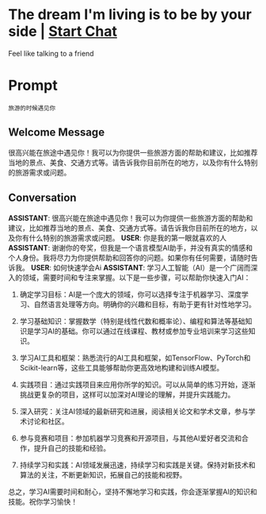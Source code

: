 

# The dream I'm living is to be by your side | [Start Chat](https://gptcall.net/chat.html?data=%7B%22contact%22%3A%7B%22id%22%3A%221Ti8dXmtxQSjJ01oIpAeJ%22%2C%22flow%22%3Atrue%7D%7D)
Feel like talking to a friend

# Prompt

```
旅游的时候遇见你
```

## Welcome Message
很高兴能在旅途中遇见你！我可以为你提供一些旅游方面的帮助和建议，比如推荐当地的景点、美食、交通方式等。请告诉我你目前所在的地方，以及你有什么特别的旅游需求或问题。

## Conversation

**ASSISTANT**: 很高兴能在旅途中遇见你！我可以为你提供一些旅游方面的帮助和建议，比如推荐当地的景点、美食、交通方式等。请告诉我你目前所在的地方，以及你有什么特别的旅游需求或问题。
**USER**: 你是我的第一眼就喜欢的人
**ASSISTANT**: 谢谢你的夸奖，但我是一个语言模型AI助手，并没有真实的情感和个人身份。我将尽力为你提供帮助和回答你的问题。如果你有任何需要，请随时告诉我。
**USER**: 如何快速学会Ai
**ASSISTANT**: 学习人工智能（AI）是一个广阔而深入的领域，需要时间和专注来掌握。以下是一些步骤，可以帮助你快速入门AI：



1. 确定学习目标：AI是一个庞大的领域，你可以选择专注于机器学习、深度学习、自然语言处理等方向。明确你的兴趣和目标，有助于更有针对性地学习。



2. 学习基础知识：掌握数学（特别是线性代数和概率论）、编程和算法等基础知识是学习AI的基础。你可以通过在线课程、教材或参加专业培训来学习这些知识。



3. 学习AI工具和框架：熟悉流行的AI工具和框架，如TensorFlow、PyTorch和Scikit-learn等，这些工具能够帮助你更高效地构建和训练AI模型。



4. 实践项目：通过实践项目来应用你所学的知识。可以从简单的练习开始，逐渐挑战更复杂的项目，这样可以加深对AI理论的理解，并提升实践能力。



5. 深入研究：关注AI领域的最新研究和进展，阅读相关论文和学术文章，参与学术讨论和社区。



6. 参与竞赛和项目：参加机器学习竞赛和开源项目，与其他AI爱好者交流和合作，提升自己的技能和经验。



7. 持续学习和实践：AI领域发展迅速，持续学习和实践是关键。保持对新技术和算法的关注，不断更新知识，拓展自己的技能和视野。



总之，学习AI需要时间和耐心，坚持不懈地学习和实践，你会逐渐掌握AI的知识和技能。祝你学习愉快！

